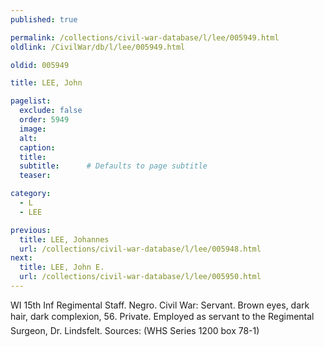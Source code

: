 ```yaml
---
published: true

permalink: /collections/civil-war-database/l/lee/005949.html
oldlink: /CivilWar/db/l/lee/005949.html

oldid: 005949

title: LEE, John

pagelist:
  exclude: false
  order: 5949
  image: 
  alt:
  caption:
  title:
  subtitle:      # Defaults to page subtitle
  teaser:

category: 
  - L 
  - LEE

previous:
  title: LEE, Johannes
  url: /collections/civil-war-database/l/lee/005948.html  
next:
  title: LEE, John E.
  url: /collections/civil-war-database/l/lee/005950.html   
---
```

WI 15th Inf Regimental Staff. Negro. Civil War: Servant. Brown eyes, dark hair, dark complexion, 5&#146;6&#148;. Private. Employed as servant to the Regimental Surgeon, Dr. Lindsfelt. Sources: (WHS Series 1200 box 78-1)
